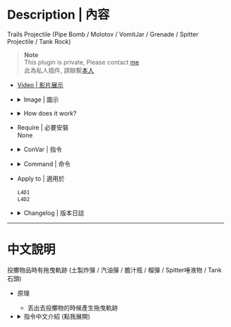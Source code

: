 # Description | 內容
Trails Projectile (Pipe Bomb / Molotov / VomitJar / Grenade / Spitter Projectile / Tank Rock)

> __Note__ <br/>
This plugin is private, Please contact [me](https://github.com/fbef0102/Game-Private_Plugin#私人插件列表-private-plugins-list)<br/>
此為私人插件, 請聯繫[本人](https://github.com/fbef0102/Game-Private_Plugin#私人插件列表-private-plugins-list)

* [Video | 影片展示](https://youtu.be/c_0ACD0VLQA)

* <details><summary>Image | 圖示</summary>

    <br/>![Trails_Projectile_1](image/Trails_Projectile_1.jpg)
    <br/>![Trails_Projectile_2](image/Trails_Projectile_2.jpg)
    <br/>![Trails_Projectile_3](image/Trails_Projectile_3.jpg)
    <br/>![Trails_Projectile_4](image/Trails_Projectile_4.jpg)
    <br/>![Trails_Projectile_5](image/Trails_Projectile_5.jpg)
    <br/>![Trails_Projectile_6](image/Trails_Projectile_6.jpg)
</details>

* <details><summary>How does it work?</summary>

    * When survivors throw Pipe Bomb / Molotov / VomitJar, add trails
    * When survivors fire Grenade Launcher, add trails
    * When spitter spits, add trails
    * When tanks throw tank rock, add trails
</details>

* Require | 必要安裝
<br>None

* <details><summary>ConVar | 指令</summary>

    * cfg/sourcemod/Trails_Projectile.cfg
        ```php
        // Enable/Disable plugin
        Trails_Projectile_enable "1"

        // If 1, Enable pipe bomb trail
        Trails_Projectile_pipebomb_enable "1"

        // Players with these flags have trail when throw pipe bombs (Empty = Everyone, -1: Nobody)
        Trails_Projectile_pipebomb_flag ""

        // If 1, ai survivor bots can throw pipe bombs with trail
        Trails_Projectile_pipebomb_bot "1"

        // pipe bomb trail color. Three values between 0-255 separated by spaces. RGB Color255 - Red Green Blue.
        // [default: 255 48 48]
        Trails_Projectile_pipebomb_color "255 48 48"

        // Transparency of pipe bomb trail. (10-255)
        Trails_Projectile_pipebomb_alpha "200"

        // Material of pipe bomb trail. (1: liner, 2: dotted, 3: Random)
        Trails_Projectile_pipebomb_material "3"

        // If 1, Enable Molotov trail
        Trails_Projectile_molotov_enable "1"

        // Players with these flags have trail when throw molotovs (Empty = Everyone, -1: Nobody)
        Trails_Projectile_molotov_flag ""

        // If 1, ai survivor bots can throw molotovs with trail
        Trails_Projectile_molotov_bot "1"

        // Molotov trail color. Three values between 0-255 separated by spaces. RGB Color255 - Red Green Blue.
        // [default: 255 255 0]
        Trails_Projectile_molotov_color "255 255 0"

        // Transparency of Molotov trail. (10-255)
        Trails_Projectile_molotov_alpha "200"

        // Material of Molotov trail. (1: liner, 2: dotted, 3: Random)
        Trails_Projectile_molotov_material "3"

        // (L4D2) If 1, Enable vomitjar trail
        Trails_Projectile_vomitjar_enable "1"

        // (L4D2) Players with these flags have trail when throw vomitjars (Empty = Everyone, -1: Nobody)
        Trails_Projectile_vomitjar_flag ""

        // (L4D2) If 1, ai survivor bots can throw vomitjars with trail
        Trails_Projectile_vomitjar_bot "1"

        // (L4D2) Vomitjar trail color. Three values between 0-255 separated by spaces. RGB Color255 - Red Green Blue.
        // [default: 50 205 50]
        Trails_Projectile_vomitjar_color "50 205 50"

        // (L4D2) Transparency of vomitjar trail. (10-255)
        Trails_Projectile_vomitjar_alpha "200"

        // (L4D2) Material of vomitjar trail. (1: liner, 2: dotted, 3: Random)
        Trails_Projectile_vomitjar_material "3"

        // (L4D2) If 1, Enable grenade trail
        Trails_Projectile_grenade_enable "1"

        // (L4D2) Players with these flags have trail when fire grenade (Empty = Everyone, -1: Nobody)
        Trails_Projectile_grenade_flag ""

        // (L4D2) If 1, ai survivor bots can fire grenade with trail
        Trails_Projectile_grenade_bot "1"

        // (L4D2) Grenade trail color. Three values between 0-255 separated by spaces. RGB Color255 - Red Green Blue.
        // [default: 160 32 240]
        Trails_Projectile_grenade_color "160 32 240"

        // (L4D2) Transparency of grenade trail. (10-255)
        Trails_Projectile_grenade_alpha "200"

        // (L4D2) Material of grenade trail. (1: liner, 2: dotted, 3: Random)
        Trails_Projectile_grenade_material "3"

        // (L4D2) If 1, Enable spitter projectile trail
        Trails_Projectile_spitter_enable "1"

        // (L4D2) Players with these flags have trail when spit (Empty = Everyone, -1: Nobody)
        Trails_Projectile_spitter_flag ""

        // (L4D2) If 1, ai spitters can have spit with projectile trail
        Trails_Projectile_spitter_bot "1"

        // (L4D2) spitter projectile trail color. Three values between 0-255 separated by spaces. RGB Color255 - Red Green Blue.
        // [default: 0 255 0]
        Trails_Projectile_spitter_color "0 255 0"

        // (L4D2) Transparency of spitter projectile trail. (10-255)
        Trails_Projectile_spitter_alpha "200"

        // (L4D2) Material of spitter projectile trail. (1: liner, 2: dotted, 3: Random)
        Trails_Projectile_spitter_material "3"

        // If 1, Enable tank rock trail
        Trails_Projectile_rock_enable "1"

        // Players with these flags have trail when throw tank rock (Empty = Everyone, -1: Nobody)
        Trails_Projectile_rock_flag ""

        // If 1, ai tank bots can throw tank rock with trail
        Trails_Projectile_rock_bot "1"

        // Tank rock trail color. Three values between 0-255 separated by spaces. RGB Color255 - Red Green Blue.
        // [default: 200 200 200]
        Trails_Projectile_rock_color "200 200 200"

        // Transparency of tank rock trail. (10-255)
        Trails_Projectile_rock_alpha "200"

        // Material of tank rock trail. (1: liner, 2: dotted, 3: Random)
        Trails_Projectile_rock_material "3"
        ```
</details>

* <details><summary>Command | 命令</summary>
    
    None
</details>

* Apply to | 適用於
    ```
    L4D1
    L4D2
    ```

* <details><summary>Changelog | 版本日誌</summary>

    * v1.3 (2024-11-28)
        * Update cvars
        * Optimize code

    * v1.2 (2022-10-26)
        * More Cvars
        * Add spitter projectile
        * Auto generate cfg

    * v1.0
        * [By Mister_Game_Over](https://forums.alliedmods.net/showthread.php?t=301388)
</details>

- - - -
# 中文說明
投擲物品時有拖曳軌跡 (土製炸彈 / 汽油彈 / 膽汁瓶 / 榴彈 / Spitter唾液物 / Tank石頭)

* 原理
    * 丟出去投擲物的時候產生拖曳軌跡

* <details><summary>指令中文介紹 (點我展開)</summary>

    * cfg/sourcemod/Trails_Projectile.cfg
        ```php
        // 0=關閉插件, 1=啟動插件
        Trails_Projectile_enable "1"

        // 為1時，土製炸彈有拖曳軌跡效果
        Trails_Projectile_pipebomb_enable "1"

        // 擁有這些權限的玩家，投擲的土製炸彈有拖曳軌跡效果 (留白 = 任何人都能, -1: 無人)
        Trails_Projectile_pipebomb_flag ""

        // 為1時，AI Bots投擲的土製炸彈有拖曳軌跡效果
        Trails_Projectile_pipebomb_bot "1"

        // 土製炸彈的軌跡顏色，填入RGB三色 (三個數值介於0~255，需要空格)
        // [預設: 255 48 48]
        Trails_Projectile_pipebomb_color "255 48 48"

        // 土製炸彈的軌跡透明度 (10-255)
        Trails_Projectile_pipebomb_alpha "200"

        // 土製炸彈的軌跡形狀 (1: 一條線, 2: 點狀, 3: 隨機)
        Trails_Projectile_pipebomb_material "3"

        // 為1時，汽油彈有拖曳軌跡效果
        Trails_Projectile_molotov_enable "1"

        // 擁有這些權限的玩家，投擲的汽油彈有拖曳軌跡效果 (留白 = 任何人都能, -1: 無人)
        Trails_Projectile_molotov_flag ""

        // 為1時，AI Bots投擲的汽油彈有拖曳軌跡效果
        Trails_Projectile_molotov_bot "1"

        // 汽油彈的軌跡顏色，填入RGB三色 (三個數值介於0~255，需要空格)
        // [預設: 255 255 0]
        Trails_Projectile_molotov_color "255 255 0"

        // 汽油彈的軌跡透明度 (三個數值介於0~255，需要空格)
        Trails_Projectile_molotov_alpha "200"

        // 汽油彈的軌跡形狀 (1: 一條線, 2: 點狀, 3: 隨機)
        Trails_Projectile_molotov_material "3"

        // (L4D2) 為1時，膽汁瓶有拖曳軌跡效果
        Trails_Projectile_vomitjar_enable "1"

        // (L4D2) 擁有這些權限的玩家，投擲的膽汁瓶有拖曳軌跡效果 (留白 = 任何人都能, -1: 無人)
        Trails_Projectile_vomitjar_flag ""

        // (L4D2) 為1時，AI Bots投擲的膽汁瓶有拖曳軌跡效果
        Trails_Projectile_vomitjar_bot "1"

        // (L4D2) 膽汁瓶的軌跡顏色，填入RGB三色 (三個數值介於0~255，需要空格)
        // [預設: 50 205 50]
        Trails_Projectile_vomitjar_color "50 205 50"

        // (L4D2) 膽汁瓶的軌跡透明度 (三個數值介於0~255，需要空格)
        Trails_Projectile_vomitjar_alpha "200"

        // (L4D2) 膽汁瓶的軌跡形狀 (1: 一條線, 2: 點狀, 3: 隨機)
        Trails_Projectile_vomitjar_material "3"

        // (L4D2) 為1時，榴彈有拖曳軌跡效果
        Trails_Projectile_grenade_enable "1"

        // (L4D2) 擁有這些權限的玩家，射出的榴彈有拖曳軌跡效果 (留白 = 任何人都能, -1: 無人)
        Trails_Projectile_grenade_flag ""

        // (L4D2) 為1時，AI Bots射出的榴彈有拖曳軌跡效果
        Trails_Projectile_grenade_bot "1"

        // (L4D2) 榴彈的軌跡顏色，填入RGB三色 (三個數值介於0~255，需要空格)
        // [預設: 160 32 240]
        Trails_Projectile_grenade_color "160 32 240"

        // (L4D2) 榴彈的軌跡透明度 (三個數值介於0~255，需要空格)
        Trails_Projectile_grenade_alpha "200"

        // (L4D2) 榴彈的軌跡形狀 (1: 一條線, 2: 點狀, 3: 隨機)
        Trails_Projectile_grenade_material "3"

        // (L4D2) 為1時，Spitter唾液物有拖曳軌跡效果
        Trails_Projectile_spitter_enable "1"

        // (L4D2) 擁有這些權限的玩家，Spitter唾液物有拖曳軌跡效果 (留白 = 任何人都能, -1: 無人)
        Trails_Projectile_spitter_flag ""

        // (L4D2) 為1時，AI Spitter唾液物有拖曳軌跡效果
        Trails_Projectile_spitter_bot "1"

        // (L4D2) Spitter唾液物的軌跡顏色，填入RGB三色 (三個數值介於0~255，需要空格)
        // [預設: 0 255 0]
        Trails_Projectile_spitter_color "0 255 0"

        // (L4D2) Spitter唾液物的軌跡透明度 (三個數值介於0~255，需要空格)
        Trails_Projectile_spitter_alpha "200"

        // (L4D2) Spitter唾液物的軌跡形狀 (1: 一條線, 2: 點狀, 3: 隨機)
        Trails_Projectile_spitter_material "3"

        // 為1時，Tank石頭有拖曳軌跡效果
        Trails_Projectile_rock_enable "1"

        // 擁有這些權限的玩家，投擲的Tank石頭有拖曳軌跡效果 (留白 = 任何人都能, -1: 無人)
        Trails_Projectile_rock_flag ""

        // 為1時，AI Tank投擲的石頭有拖曳軌跡效果
        Trails_Projectile_rock_bot "1"

        // Tank石頭的軌跡顏色，填入RGB三色 (三個數值介於0~255，需要空格)
        // [預設: 200 200 200]
        Trails_Projectile_rock_color "200 200 200"

        // Tank石頭的軌跡透明度 (三個數值介於0~255，需要空格)
        Trails_Projectile_rock_alpha "200"

        // Tank石頭的軌跡形狀 (1: 一條線, 2: 點狀, 3: 隨機)
        Trails_Projectile_rock_material "3"
        ```
</details>



